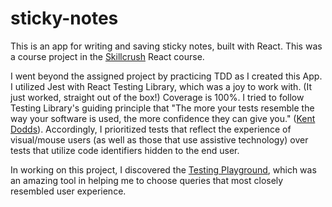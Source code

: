 # sticky-notes

This is an app for writing and saving sticky notes, built with React. This was a course project in the [Skillcrush](https://skillcrush.com/) React course.

I went beyond the assigned project by practicing TDD as I created this App.  I utilized Jest with React Testing Library, which was a joy to work with.  (It just worked, straight out of the box!)  Coverage is 100%.  I tried to follow Testing Library's guiding principle that "The more your tests resemble the way your software is used, the more confidence they can give you." ([Kent Dodds](https://twitter.com/kentcdodds/status/977018512689455106)).  Accordingly, I prioritized tests that reflect the experience of visual/mouse users (as well as those that use assistive technology) over tests that utilize code identifiers hidden to the end user.

In working on this project, I discovered the [Testing Playground](https://testing-playground.com/), which was an amazing tool in helping me to choose queries that most closely resembled user experience.
